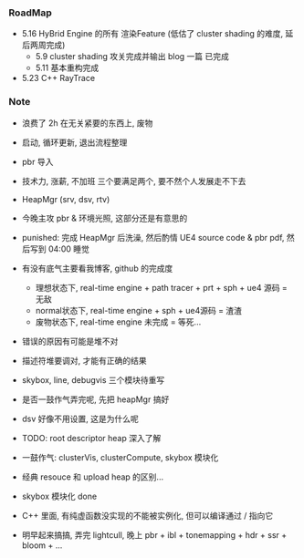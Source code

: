 ### RoadMap

* 5.16 HyBrid Engine 的所有 渲染Feature (低估了 cluster shading 的难度, 延后两周完成)
  * 5.9 cluster shading 攻关完成并输出 blog 一篇 已完成
  * 5.11 基本重构完成 
* 5.23 C++ RayTrace 

### Note

* 浪费了 2h 在无关紧要的东西上, 废物

* 启动, 循环更新, 退出流程整理
* pbr 导入
* 技术力, 涨薪, 不加班 三个要满足两个, 要不然个人发展走不下去
* HeapMgr (srv, dsv, rtv)
* 今晚主攻 pbr & 环境光照, 这部分还是有意思的
* punished: 完成 HeapMgr 后洗澡, 然后酌情 UE4 source code & pbr pdf, 然后写到 04:00 睡觉
* 有没有底气主要看我博客, github 的完成度
  * 理想状态下, real-time engine + path tracer + prt + sph + ue4 源码 =  无敌
  * normal状态下, real-time engine + sph + ue4源码  = 渣渣
  * 废物状态下, real-time engine 未完成 = 等死...
* 错误的原因有可能是堆不对
* 描述符堆要调对, 才能有正确的结果
* skybox, line, debugvis 三个模块待重写
* 是否一鼓作气弄完呢, 先把 heapMgr 搞好
* dsv 好像不用设置, 这是为什么呢
* TODO: root descriptor heap 深入了解
* 一鼓作气: clusterVis, clusterCompute, skybox 模块化
* 经典 resouce 和 upload heap 的区别...
* skybox 模块化 done
* C++ 里面, 有纯虚函数没实现的不能被实例化, 但可以编译通过 / 指向它
* 明早起来搞搞, 弄完 lightcull, 晚上 pbr + ibl + tonemapping + hdr + ssr + bloom + ...